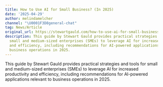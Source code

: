 ```yaml
---
title: How to Use AI for Small Business? (In 2025)
date: '2025-04-29'
author: melindamelcher
channel: "\U0001F3D8general-chat"
tag: News/Article
original_url: https://stewartgauld.com/how-to-use-ai-for-small-business-in-2025/
description: This guide by Stewart Gauld provides practical strategies and tools for
  small and medium-sized enterprises (SMEs) to leverage AI for increased productivity
  and efficiency, including recommendations for AI-powered applications relevant to
  business operations in 2025.
---
```


This guide by Stewart Gauld provides practical strategies and tools for small and medium-sized enterprises (SMEs) to leverage AI for increased productivity and efficiency, including recommendations for AI-powered applications relevant to business operations in 2025.